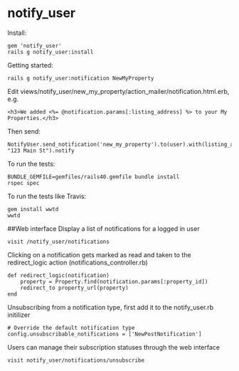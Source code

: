 notify_user
===========


Install:
```
gem 'notify_user'
rails g notify_user:install
```

Getting started:
```
rails g notify_user:notification NewMyProperty
```

Edit views/notify_user/new_my_property/action_mailer/notification.html.erb, e.g.
```
<h3>We added <%= @notification.params[:listing_address] %> to your My Properties.</h3>
```

Then send:
```
NotifyUser.send_notification('new_my_property').to(user).with(listing_address: "123 Main St").notify
```


To run the tests:
```
BUNDLE_GEMFILE=gemfiles/rails40.gemfile bundle install
rspec spec
```

To run the tests like Travis:
```
gem install wwtd
wwtd
```

##Web interface
Display a list of notifications for a logged in user
```
visit /notify_user/notifications
```

Clicking on a notification gets marked as read and taken to the redirect_logic action (notifications_controller.rb)
```
def redirect_logic(notification)
	property = Property.find(notification.params[:property_id])
	redirect_to property_url(property)
end
```

Unsubscribing from a notification type, first add it to the notify_user.rb initilizer 
```
# Override the default notification type
config.unsubscribable_notifications = ['NewPostNotification']
```

Users can manage their subscription statuses through the web interface
```
visit notify_user/notifications/unsubscribe
```
